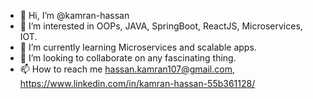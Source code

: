 - 👋 Hi, I’m @kamran-hassan
- 👀 I’m interested in OOPs, JAVA, SpringBoot, ReactJS, Microservices, IOT.
- 🌱 I’m currently learning Microservices and scalable apps.
- 💞️ I’m looking to collaborate on any fascinating thing.
- 📫 How to reach me hassan.kamran107@gmail.com,  https://www.linkedin.com/in/kamran-hassan-55b361128/
